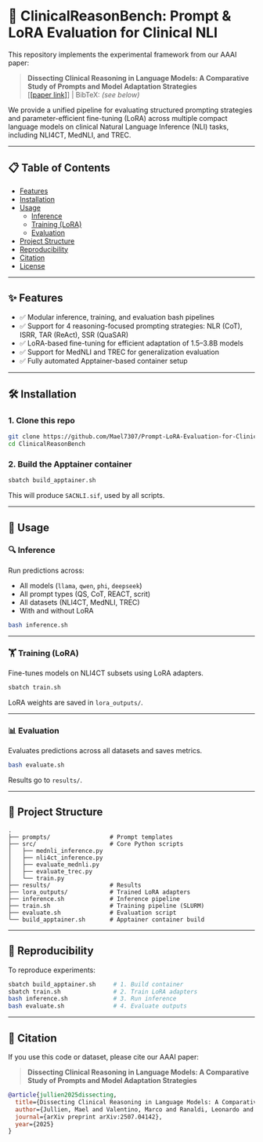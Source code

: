 # 🧠 ClinicalReasonBench: Prompt & LoRA Evaluation for Clinical NLI

This repository implements the experimental framework from our AAAI paper:

> **Dissecting Clinical Reasoning in Language Models: A Comparative Study of Prompts and Model Adaptation Strategies**  
> [[[paper link]](https://arxiv.org/abs/2507.04142)] | BibTeX: *(see below)*

We provide a unified pipeline for evaluating structured prompting strategies and parameter-efficient fine-tuning (LoRA) across multiple compact language models on clinical Natural Language Inference (NLI) tasks, including NLI4CT, MedNLI, and TREC.

---

## 📋 Table of Contents

- [Features](#features)
- [Installation](#installation)
- [Usage](#usage)
  - [Inference](#inference)
  - [Training (LoRA)](#training-lora)
  - [Evaluation](#evaluation)
- [Project Structure](#project-structure)
- [Reproducibility](#reproducibility)
- [Citation](#citation)
- [License](#license)

---

## ✨ Features

- ✅ Modular inference, training, and evaluation bash pipelines
- ✅ Support for 4 reasoning-focused prompting strategies: NLR (CoT), ISRR, TAR (ReAct), SSR (QuaSAR)
- ✅ LoRA-based fine-tuning for efficient adaptation of 1.5–3.8B models
- ✅ Support for MedNLI and TREC for generalization evaluation
- ✅ Fully automated Apptainer-based container setup

---

## 🛠️ Installation

### 1. Clone this repo
```bash
git clone https://github.com/Mael7307/Prompt-LoRA-Evaluation-for-Clinical-NLI.git
cd ClinicalReasonBench
````

### 2. Build the Apptainer container

```bash
sbatch build_apptainer.sh
```

This will produce `SACNLI.sif`, used by all scripts.

---

## 🚀 Usage

### 🔍 Inference

Run predictions across:

* All models (`llama`, `qwen`, `phi`, `deepseek`)
* All prompt types (QS, CoT, REACT, scrit)
* All datasets (NLI4CT, MedNLI, TREC)
* With and without LoRA

```bash
bash inference.sh
```

---

### 🏋️ Training (LoRA)

Fine-tunes models on NLI4CT subsets using LoRA adapters.

```bash
sbatch train.sh
```

LoRA weights are saved in `lora_outputs/`.

---

### 📊 Evaluation

Evaluates predictions across all datasets and saves metrics.

```bash
bash evaluate.sh
```

Results go to `results/`.

---

## 📁 Project Structure

```
.
├── prompts/                 # Prompt templates
├── src/                     # Core Python scripts
│   ├── mednli_inference.py
│   ├── nli4ct_inference.py
│   ├── evaluate_mednli.py
│   ├── evaluate_trec.py
│   └── train.py
├── results/                 # Results
├── lora_outputs/            # Trained LoRA adapters
├── inference.sh             # Inference pipeline
├── train.sh                 # Training pipeline (SLURM)
├── evaluate.sh              # Evaluation script
└── build_apptainer.sh       # Apptainer container build
```

---

## 🔁 Reproducibility

To reproduce experiments:

```bash
sbatch build_apptainer.sh     # 1. Build container
sbatch train.sh               # 2. Train LoRA adapters
bash inference.sh             # 3. Run inference
bash evaluate.sh              # 4. Evaluate outputs
```

---

## 📄 Citation

If you use this code or dataset, please cite our AAAI paper:

> **Dissecting Clinical Reasoning in Language Models: A Comparative Study of Prompts and Model Adaptation Strategies**

```bibtex
@article{jullien2025dissecting,
  title={Dissecting Clinical Reasoning in Language Models: A Comparative Study of Prompts and Model Adaptation Strategies},
  author={Jullien, Mael and Valentino, Marco and Ranaldi, Leonardo and Freitas, Andre},
  journal={arXiv preprint arXiv:2507.04142},
  year={2025}
}
```

